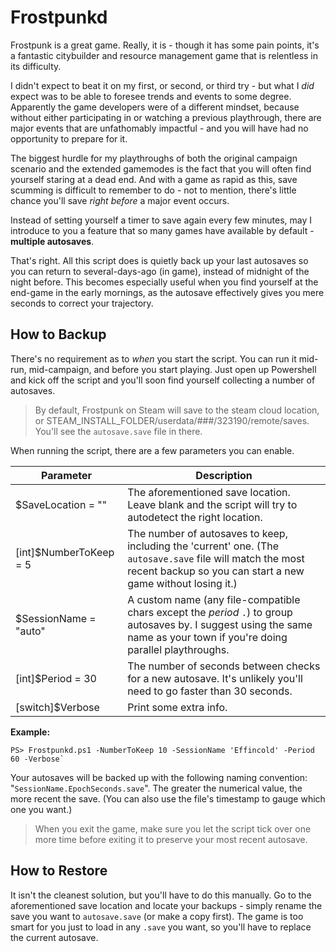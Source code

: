 # Frostpunkd

Frostpunk is a great game. Really, it is - though it has some pain points, it's a fantastic citybuilder and resource management game that is relentless in its difficulty. 

I didn't expect to beat it on my first, or second, or third try - but what I *did* expect was to be able to foresee trends and events to some degree. Apparently the game developers were of a different mindset, because without either participating in or watching a previous playthrough, there are major events that are unfathomably impactful - and you will have had no opportunity to prepare for it.

The biggest hurdle for my playthroughs of both the original campaign scenario and the extended gamemodes is the fact that you will often find yourself staring at a dead end. And with a game as rapid as this, save scumming is difficult to remember to do - not to mention, there's little chance you'll save *right before* a major event occurs.

Instead of setting yourself a timer to save again every few minutes, may I introduce to you a feature that so many games have available by default - **multiple autosaves**. 

That's right. All this script does is quietly back up your last autosaves so you can return to several-days-ago (in game), instead of midnight of the night before. This becomes especially useful when you find yourself at the end-game in the early mornings, as the autosave effectively gives you mere seconds to correct your trajectory.

## How to Backup

There's no requirement as to *when* you start the script. You can run it mid-run, mid-campaign, and before you start playing. Just open up Powershell and kick off the script and you'll soon find yourself collecting a number of autosaves.

> By default, Frostpunk on Steam will save to the steam cloud location, or STEAM_INSTALL_FOLDER/userdata/###/323190/remote/saves. You'll see the `autosave.save` file in there.

When running the script, there are a few parameters you can enable.

Parameter | Description
--- | ---
$SaveLocation = "" | The aforementioned save location. Leave blank and the script will try to autodetect the right location.
[int]$NumberToKeep = 5 | The number of autosaves to keep, including the 'current' one. (The `autosave.save` file will match the most recent backup so you can start a new game without losing it.)
$SessionName = "auto" | A custom name (any file-compatible chars except the *period* `.`) to group autosaves by. I suggest using the same name as your town if you're doing parallel playthroughs.
[int]$Period = 30 | The number of seconds between checks for a new autosave. It's unlikely you'll need to go faster than 30 seconds.
[switch]$Verbose | Print some extra info.

**Example:**

    PS> Frostpunkd.ps1 -NumberToKeep 10 -SessionName 'Effincold' -Period 60 -Verbose`

Your autosaves will be backed up with the following naming convention: "`SessionName.EpochSeconds.save`". The greater the numerical value, the more recent the save. (You can also use the file's timestamp to gauge which one you want.)

> When you exit the game, make sure you let the script tick over one more time before exiting it to preserve your most recent autosave.

## How to Restore

It isn't the cleanest solution, but you'll have to do this manually. Go to the aforementioned save location and locate your backups - simply rename the save you want to `autosave.save` (or make a copy first). The game is too smart for you just to load in any `.save` you want, so you'll have to replace the current autosave.